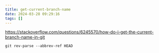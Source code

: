 ```yaml
---
title: get-current-branch-name
date: 2024-03-28 09:29:16
tags: []
---
```

https://stackoverflow.com/questions/6245570/how-do-i-get-the-current-branch-name-in-git

```
git rev-parse --abbrev-ref HEAD
```

